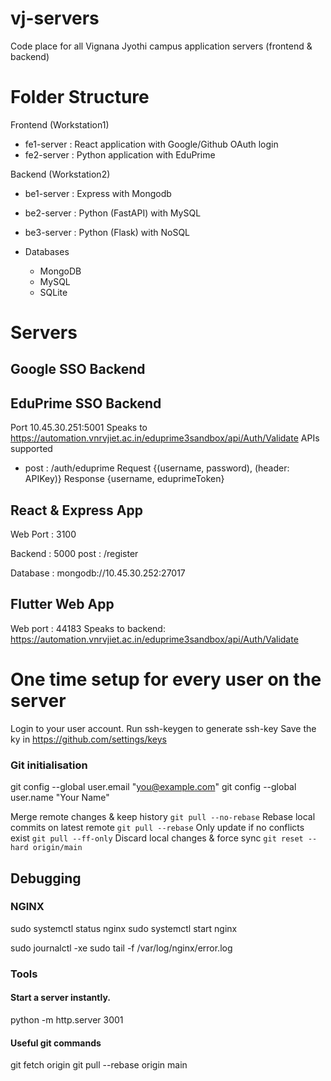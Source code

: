 # vj-servers
Code place for all Vignana Jyothi campus application servers (frontend &amp; backend)



# Folder Structure

Frontend (Workstation1)
  - fe1-server  : React application with Google/Github OAuth login
  - fe2-server  : Python application with EduPrime 

Backend  (Workstation2)
  - be1-server  : Express with Mongodb
  - be2-server  : Python (FastAPI) with MySQL
  - be3-server  : Python (Flask) with NoSQL

  - Databases
    - MongoDB
    - MySQL
    - SQLite

# Servers

## Google SSO Backend

## EduPrime SSO Backend
 Port 10.45.30.251:5001
 Speaks to  https://automation.vnrvjiet.ac.in/eduprime3sandbox/api/Auth/Validate
 APIs supported
 - post : /auth/eduprime 
    Request  {(username, password), (header: APIKey)} 
    Response {username, eduprimeToken}

## React & Express App
 Web Port : 3100

 Backend  : 5000
  post : /register

 Database : mongodb://10.45.30.252:27017

## Flutter Web App 
 Web port : 44183
 Speaks to backend: https://automation.vnrvjiet.ac.in/eduprime3sandbox/api/Auth/Validate



# One time setup for every user on the server

Login to your user account. 
Run ssh-keygen to generate ssh-key
Save the ky in https://github.com/settings/keys 

### Git initialisation 

  git config --global user.email "you@example.com"
  git config --global user.name "Your Name"


Merge remote changes & keep history	`git pull --no-rebase`
Rebase local commits on latest remote	`git pull --rebase`
Only update if no conflicts exist	`git pull --ff-only`
Discard local changes & force sync	`git reset --hard origin/main`

## Debugging

### NGINX
sudo systemctl status nginx
sudo systemctl start nginx

sudo journalctl -xe
sudo tail -f /var/log/nginx/error.log


### Tools

#### Start a server instantly. 

python -m http.server 3001


#### Useful git commands
git fetch origin
git pull --rebase origin main

